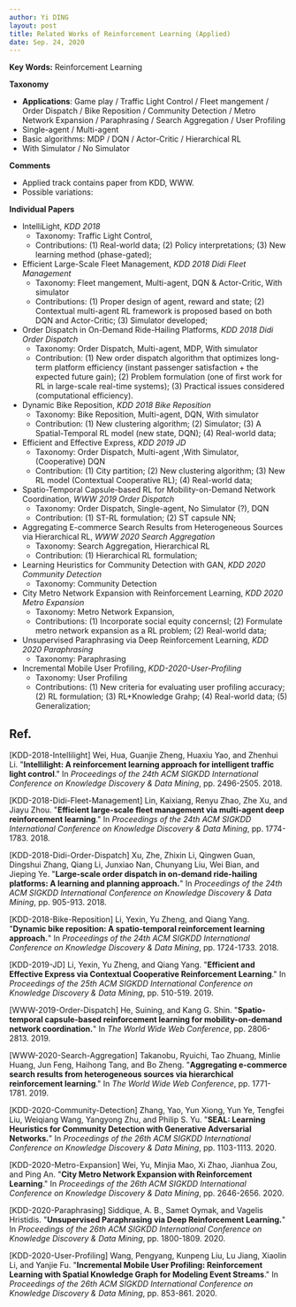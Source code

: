 ```yaml
---
author: Yi DING
layout: post
title: Related Works of Reinforcement Learning (Applied)
date: Sep. 24, 2020
---
```


**Key Words:** Reinforcement Learning

**Taxonomy**

* **Applications**: Game play / Traffic Light Control / Fleet mangement / Order Dispatch / Bike Reposition / Community Detection / Metro Network Expansion / Paraphrasing / Search Aggregation / User Profiling
* Single-agent / Multi-agent
* Basic algorithms: MDP / DQN / Actor-Critic / Hierarchical RL
* With Simulator / No Simulator

**Comments**

* Applied track contains paper from KDD, WWW.
* Possible variations:

**Individual Papers**

* IntelliLight, *KDD 2018*
  * Taxonomy: Traffic Light Control, 
  * Contributions: (1) Real-world data; (2) Policy interpretations; (3) New learning method (phase-gated);
* Efficient Large-Scale Fleet Management, *KDD 2018 Didi Fleet Management*
  * Taxonomy: Fleet mangement, Multi-agent, DQN & Actor-Critic, With simulator
  * Contributions: (1) Proper design of agent, reward and state; (2) Contextual multi-agent RL framework is proposed based on both DQN and Actor-Critic; (3) Simulator developed; 
* Order Dispatch in On-Demand Ride-Hailing Platforms, *KDD 2018 Didi Order Dispatch*
  * Taxonomy: Order Dispatch, Multi-agent, MDP, With simulator
  * Contribution: (1) New order dispatch algorithm that optimizes long-term platform efficiency (instant passenger satisfaction + the expected future gain); (2) Problem formulation (one of first work for RL in large-scale real-time systems); (3) Practical issues considered (computational efficiency).
* Dynamic Bike Reposition, *KDD 2018 Bike Reposition*
  * Taxonomy: Bike Reposition, Multi-agent, DQN, With simulator
  * Contribution: (1) New clustering algorithm; (2) Simulator; (3) A Spatial-Temporal RL model (new state, DQN); (4) Real-world data;
* Efficient and Effective Express, *KDD 2019 JD*
  * Taxonomy: Order Dispatch, Multi-agent ,With Simulator, (Cooperative) DQN
  * Contribution: (1) City partition; (2) New clustering algorithm; (3) New RL model (Contextual Cooperative RL); (4) Real-world data;
* Spatio-Temporal Capsule-based RL for Mobility-on-Demand Network Coordination, *WWW 2019 Order Dispatch*
  * Taxonomy: Order Dispatch, Single-agent, No Simulator (?), DQN
  * Contribution: (1) ST-RL formulation; (2) ST capsule NN;
* Aggregating E-commerce Search Results from Heterogeneous Sources via Hierarchical RL, *WWW 2020 Search Aggregation*
  * Taxonomy: Search Aggregation, Hierarchical RL
  * Contribution: (1) Hierarchical RL formulation; 
* Learning Heuristics for Community Detection with GAN, *KDD 2020 Community Detection*
  * Taxonomy: Community Detection
* City Metro Network Expansion with Reinforcement Learning, *KDD 2020 Metro Expansion*
  * Taxonomy: Metro Network Expansion, 
  * Contributions: (1) Incorporate social equity concernsl; (2) Formulate metro network expansion as a RL problem; (2) Real-world data;
* Unsupervised Paraphrasing via Deep Reinforcement Learning, *KDD 2020 Paraphrasing*
  * Taxonomy: Paraphrasing
* Incremental Mobile User Profiling, *KDD-2020-User-Profiling*
  * Taxonomy: User Profiling
  * Contributions: (1) New criteria for evaluating user profiling accuracy; (2) RL formulation; (3) RL+Knowledge Grahp; (4) Real-world data; (5) Generalization;

## Ref.

[KDD-2018-Intellilight] Wei, Hua, Guanjie Zheng, Huaxiu Yao, and Zhenhui Li. "**Intellilight: A reinforcement learning approach for intelligent traffic light control**." In *Proceedings of the 24th ACM SIGKDD International Conference on Knowledge Discovery & Data Mining*, pp. 2496-2505. 2018.

[KDD-2018-Didi-Fleet-Management] Lin, Kaixiang, Renyu Zhao, Zhe Xu, and Jiayu Zhou. "**Efficient large-scale fleet management via multi-agent deep reinforcement learning**." In *Proceedings of the 24th ACM SIGKDD International Conference on Knowledge Discovery & Data Mining*, pp. 1774-1783. 2018.

[KDD-2018-Didi-Order-Dispatch] Xu, Zhe, Zhixin Li, Qingwen Guan, Dingshui Zhang, Qiang Li, Junxiao Nan, Chunyang Liu, Wei Bian, and Jieping Ye. "**Large-scale order dispatch in on-demand ride-hailing platforms: A learning and planning approach.**" In *Proceedings of the 24th ACM SIGKDD International Conference on Knowledge Discovery & Data Mining*, pp. 905-913. 2018.

[KDD-2018-Bike-Reposition] Li, Yexin, Yu Zheng, and Qiang Yang. "**Dynamic bike reposition: A spatio-temporal reinforcement learning approach.**" In *Proceedings of the 24th ACM SIGKDD International Conference on Knowledge Discovery & Data Mining*, pp. 1724-1733. 2018.

[KDD-2019-JD] Li, Yexin, Yu Zheng, and Qiang Yang. "**Efficient and Effective Express via Contextual Cooperative Reinforcement Learning**." In *Proceedings of the 25th ACM SIGKDD International Conference on Knowledge Discovery & Data Mining*, pp. 510-519. 2019.

[WWW-2019-Order-Dispatch] He, Suining, and Kang G. Shin. "**Spatio-temporal capsule-based reinforcement learning for mobility-on-demand network coordination.**" In *The World Wide Web Conference*, pp. 2806-2813. 2019.

[WWW-2020-Search-Aggregation] Takanobu, Ryuichi, Tao Zhuang, Minlie Huang, Jun Feng, Haihong Tang, and Bo Zheng. "**Aggregating e-commerce search results from heterogeneous sources via hierarchical reinforcement learning**." In *The World Wide Web Conference*, pp. 1771-1781. 2019.

[KDD-2020-Community-Detection] Zhang, Yao, Yun Xiong, Yun Ye, Tengfei Liu, Weiqiang Wang, Yangyong Zhu, and Philip S. Yu. "**SEAL: Learning Heuristics for Community Detection with Generative Adversarial Networks.**" In *Proceedings of the 26th ACM SIGKDD International Conference on Knowledge Discovery & Data Mining*, pp. 1103-1113. 2020.

[KDD-2020-Metro-Expansion] Wei, Yu, Minjia Mao, Xi Zhao, Jianhua Zou, and Ping An. "**City Metro Network Expansion with Reinforcement Learning**." In *Proceedings of the 26th ACM SIGKDD International Conference on Knowledge Discovery & Data Mining*, pp. 2646-2656. 2020.

[KDD-2020-Paraphrasing] Siddique, A. B., Samet Oymak, and Vagelis Hristidis. "**Unsupervised Paraphrasing via Deep Reinforcement Learning.**" In *Proceedings of the 26th ACM SIGKDD International Conference on Knowledge Discovery & Data Mining*, pp. 1800-1809. 2020.

[KDD-2020-User-Profiling] Wang, Pengyang, Kunpeng Liu, Lu Jiang, Xiaolin Li, and Yanjie Fu. "**Incremental Mobile User Profiling: Reinforcement Learning with Spatial Knowledge Graph for Modeling Event Streams**." In *Proceedings of the 26th ACM SIGKDD International Conference on Knowledge Discovery & Data Mining*, pp. 853-861. 2020.